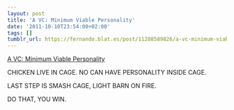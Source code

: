 ```yaml
---
layout: post
title: 'A VC: Minimum Viable Personality'
date: '2011-10-10T23:54:00+02:00'
tags: []
tumblr_url: https://fernando.blat.es/post/11288589826/a-vc-minimum-viable-personality
---
```

[A VC: Minimum Viable Personality](http://www.avc.com/a_vc/2011/09/minimum-viable-personality.html)  

CHICKEN LIVE IN CAGE. NO CAN HAVE PERSONALITY INSIDE CAGE. &nbsp;

LAST STEP IS SMASH CAGE, LIGHT BARN ON FIRE.&nbsp;

DO THAT, YOU WIN.

